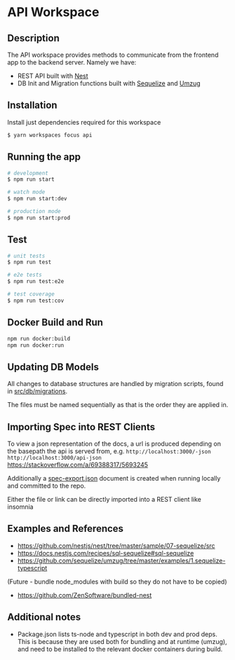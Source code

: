 # API Workspace

## Description
The API workspace provides methods to communicate from the frontend app to the backend server. Namely we have:

- REST API built with [Nest](https://github.com/nestjs/nest)
- DB Init and Migration functions built with [Sequelize](https://sequelize.org/) and [Umzug](https://github.com/sequelize/umzug)


## Installation

Install just dependencies required for this workspace
```bash
$ yarn workspaces focus api
```

## Running the app

```bash
# development
$ npm run start

# watch mode
$ npm run start:dev

# production mode
$ npm run start:prod
```

## Test

```bash
# unit tests
$ npm run test

# e2e tests
$ npm run test:e2e

# test coverage
$ npm run test:cov
```

## Docker Build and Run
```sh
npm run docker:build
npm run docker:run
```

## Updating DB Models
All changes to database structures are handled by migration scripts, found in [src/db/migrations](./src/db/migrations).

The files must be named sequentially as that is the order they are applied in.

## Importing Spec into REST Clients 
To view a json representation of the docs, a url is produced depending on the basepath the api is served from, e.g.
`http://localhost:3000/-json`
`http://localhost:3000/api-json`
https://stackoverflow.com/a/69388317/5693245

Additionally a [spec-export.json](./spec-export.json) document is created when running locally and committed to the repo.

Either the file or link can be directly imported into a REST client like insomnia


## Examples and References
- https://github.com/nestjs/nest/tree/master/sample/07-sequelize/src
- https://docs.nestjs.com/recipes/sql-sequelize#sql-sequelize
- https://github.com/sequelize/umzug/tree/master/examples/1.sequelize-typescript

(Future - bundle node_modules with build so they do not have to be copied)
- https://github.com/ZenSoftware/bundled-nest

## Additional notes
- Package.json lists ts-node and typescript in both dev and prod deps. This is because they are used both for bundling and at runtime (umzug), and need to be installed to the relevant docker containers during build.
